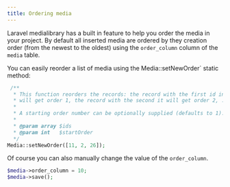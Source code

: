 ```yaml
---
title: Ordering media
---
```



Laravel medialibrary has a built in feature to help you order the media in your project. By default all inserted media
are ordered by they creation order (from the newest to the oldest) using the `order_column` column of the `media` table.

You can easily reorder a list of media using the  ̀Media::setNewOrder` static method:

```php
 /**
  * This function reorders the records: the record with the first id in the array
  * will get order 1, the record with the second it will get order 2, ...
  *
  * A starting order number can be optionally supplied (defaults to 1).
  *
  * @param array $ids
  * @param int   $startOrder
  */
Media::setNewOrder([11, 2, 26]);
```

Of course you can also manually change the value of the `order_column`.

```php
$media->order_column = 10;
$media->save();
```


 
